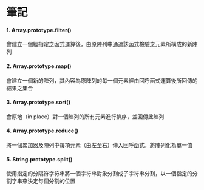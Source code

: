 <h1><b>筆記</b></h1>

<h4><b>1. Array.prototype.filter()</b></h4>
<p>會建立一個經指定之函式運算後，由原陣列中通過該函式檢驗之元素所構成的新陣列</p>

<h4><b>2. Array.prototype.map()</b></h4>
<p>會建立一個新的陣列，其內容為原陣列的每一個元素經由回呼函式運算後所回傳的結果之集合</p>

<h4><b>3. Array.prototype.sort()</b></h4>
<p>會原地（in place）對一個陣列的所有元素進行排序，並回傳此陣列</p>

<h4><b>4. Array.prototype.reduce()</b></h4>
<p>將一個累加器及陣列中每項元素（由左至右）傳入回呼函式，將陣列化為單一值</p>

<h4><b>5. String.prototype.split()</b></h4>
<p>使用指定的分隔符字符串將一個字符串對象分割成子字符串分割，以一個指定的分割字串來決定每個分割的位置</p>
